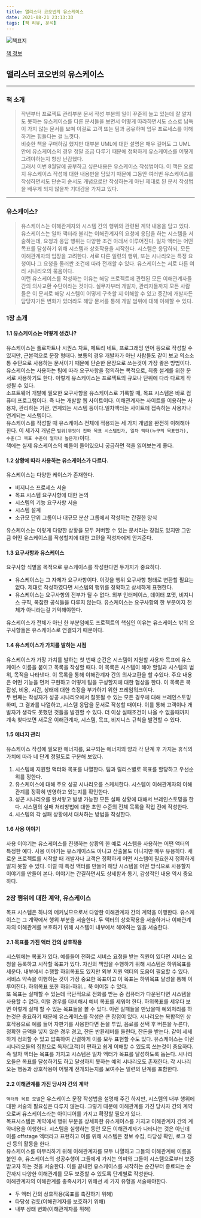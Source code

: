 ```yaml
---
title: 앨리스터 코오번의 유스케이스
date: 2021-08-21 23:13:33
tags: [책 리뷰, 분석]
---
```


![책표지](https://bookthumb-phinf.pstatic.net/cover/064/453/06445383.jpg?type=m140&udate=20150718)

[책 정보](https://book.naver.com/bookdb/book_detail.nhn?bid=6445383)

## 앨리스터 코오번의 유스케이스

---

### 책 소개

> 작년부터 프로젝트 관리부분 문서 작성 부분의 일이 꾸준히 늘고 있는데 잘 알지도 못하는 유스케이스를 다른 문서들을 보면서 어떻게 따라하면서도 스스로 납득이 가지 않는 문서를 보며 이걸로 고객 또는 팀과 공유하며 업무 프로세스를 이해하기는 힘들다는 걸 느꼇다.  
> 비슷한 책을 구매하긶 했지만 대부분 UML에 대한 설명은 매우 길어도 그 UML안에 유스케이스의 경우 정말 조금 다루기 때문에 정확하게 유스케이스를 어떻게 그려야하는지 항상 난감했다.  
> 그래서 이번 8월달에 공부하고 싶은내용은 유스케이스 작성법이다. 이 책은 오로지 유스케이스 작성에 대한 내용만을 담았기 때문에 그동안 여러번 유스케이스를 작성하면서도 단순히 순서도 개념으로만 작성하는게 아닌 제대로 된 문서 작성법을 배우게 되지 않을까 기대감을 가지고 있다.

---

### 유스케이스?

> 유스케이스는 이해관계자와 시스템 간의 행위와 관련된 계약 내용을 담고 있다. 유스케이스는 일차 액터라 불리는 이해관계자의 요청에 응답을 하는 시스템을 서술하는데, 요청과 응답 행위는 다양한 조건 아래서 이루어진다. 일차 액터는 어떤 목표를 달성하기 위해 시스템과 상호작용을 시작한다. 시스템은 응답하되, 모든 이해관계자의 입장을 고려한다. 서로 다른 일련의 행위, 또는 시나리오는 특정 요청이나 그 요청을 둘러싼 조건에 따라 전개할 수 있다. 유스케이스는 서로 다른 여러 시나리오의 묶음이다.  
> 이런 유스케이스를 작성하는 이유는 해당 프로젝트에 관련된 모든 이해관계자들간의 의사교환 수단이라는 것이다. 실무자부터 개발자, 관리자들까지 모든 사람들은 이 문서로 해당 시스템이 어떻게 구축할 지 이해할 수 있고 중간에 개발자든 담당자가든 변화가 있더라도 해당 문서를 통해 개발 범위에 대해 이해할 수 있다.

### 1장 소개

#### 1.1 유스케이스는 어떻게 생겼나?

유스케이스는 플로차트나 시퀀스 차트, 페트리 네트, 프로그래밍 언어 등으로 작성할 수 있지만, 근본적으로 문장 형태다. 보통의 경우 개발자가 아닌 사람들도 같이 보고 의소소통 수단으로 사용하는 문서이기 때문에 단순한 문장으로 쓰는것이 가장 좋은 방법이다.  
유스케이스는 사용하는 팀에 따라 요구사항을 정의하는 목적으로, 최종 설계를 위한 문서로 사용하기도 한다. 이렇게 유스케이스는 프로젝트의 규모나 단위에 다라 다르게 작성될 수 있다.  
소프트웨어 개발에 필요한 요구사항을 유스케이스로 기록할 때, 목표 시스템은 바로 컴퓨터 프로그램이다. 즉 나는 개발할 웹 사이트이다. 이해관계자는 사이트를 이용하는 사용자, 관리하는 기관, 연계되는 시스템 등이다.일차액터는 사이트에 접속하는 사용자나 연계되는 시스템이다.  
유스케이스를 작성할 때 유스케이스 전체에 적용되는 세 가지 개념을 완전히 이해해야 한다. 이 세가지 개념은 `범위(무엇이 진짜 목표 시스템인가, 일차 액터(누구의 목표인가), 수준(그 목표 수준이 얼마나 높은가)`이다.  
책에는 실제 유스케이스의 예들이 들어있으니 궁금하면 책을 읽어보는게 좋다.

#### 1.2 상황에 따라 사용하는 유스케이스가 다르다.

유스케이스는 다양한 케이스가 존재한다.

- 비지니스 프로세스 서술
- 목표 시스템 요구사항에 대한 논의
- 시스템의 기능 요구사항 서술
- 시스템 설계
- 소규모 단위 그룹이나 대규모 분산 그룹에서 작성하는 간결한 양식

유스케이스는 이렇게 다양한 상황을 모두 커버할 수 있는 문서라는 장점도 있지만 그만큼 어떤 유스케이스를 작성할지에 대한 고민을 작성자에게 안겨준다.

#### 1.3 요구사항과 유스케이스

요구사항 식별을 목적으로 유스케이스를 작성한다면 두가지가 중요하다.

- 유스케이스는 그 자체가 요구사항이다. 이것을 행위 요구사항 형태로 변환할 필요는 없다. 제대로 작성하였다면 시스템의 행위를 정확하고 상세하게 표현한다.
- 유스케이스는 요구사항의 전부가 될 수 없다. 외부 인터페이스, 데이터 포맷, 비지니스 규칙, 복잡한 공식들을 다루지 않는다. 유스케이스는 요구사항의 한 부분이지 전체가 아니라는걸 기억해야한다.

유스케이스가 전체가 아닌 한 부분임에도 프로젝트의 핵심인 이유는 유스케이스 밖의 요구사항들은 유스케이스로 연결되기 때문이다.

#### 1.4 유스케이스가 가치를 발하는 시점

유스케이스가 가장 가치를 발하는 첫 번째 순간은 시스템이 지원할 사용자 목표에 유스케이스 이름을 붙이고 목록을 작성할 때다. 이 목록은 시스템이 해야 할일과 시스템의 범위, 목적을 나타낸다. 이 목록을 통해 이해관계자 간의 의사교환을 할 수있다. 주요 내용은 어떤 기능을 먼저 구현하고 어떻게 팀을 구성할지에 대한 협상을 한다. 이 목록은 복잡성, 비용, 시간, 상태에 대한 측정을 부가하기 위한 프레임워크이다.  
두 번째는 작성자가 성공 시나리오에서 잘못될 수 있는 모든 경우에 대해 브레인스토밍 하며, 그 결과를 나열하고, 시스템 응답을 문서로 작성할 때이다. 이를 통해 고객이나 개발자가 생각도 못했던 것들을 발견할 수 있다. 더 이상 실패조건이 나올 수 없을때까지 계속 찾다보면 새로운 이해관계자, 시스템, 목표, 비지니스 규칙을 발견할 수 있다.

#### 1.5 에너지 관리

유스케이스 작성에 필요한 에너지를, 요구되는 에너지의 양과 각 단계 후 가지는 휴식의 가치에 따라 네 단계 정밀도로 구분해 보았다.

1. 시스템에 지원할 액터와 목표를 나열한다. 팀과 릴리스별로 목표를 할당하고 우선순위를 정한다.
2. 유스케이스에 대해 주요 성공 시나리오를 스케치한다. 시스템이 이해관계자의 이해관계를 정확히 반영하고 있는지를 확인한다.
3. 성곤 시나리오를 완서앟고 발생 가능한 모든 실패 상황에 대해서 브레인스토밍을 한다. 시스템의 실패 처리방법에 대한 초안 수준의 전체 목록을 작업 전에 작성한다.
4. 시스템의 각 실패 상황에서 대처하는 방법을 작성한다.

#### 1.6 사용 이야기

사용 이야기는 유스케이스를 진행하는 상황의 한 예로 시스템을 사용하는 어떤 액터의 특정한 예다. 사용 이야기는 유스케이스도 아니고 산출물도 아니지만 매우 유용하다. 새로운 프로젝트를 시작할 때 개발자나 고객은 정확하게 어떤 시스템이 필요한지 정확하게 알지 못할 수 있다. 이럴 때 특정 액터를 만들어 해당 시스템을 어떤 방식으로 사용할지 이야기를 만들어 본다. 이야기는 간결하면서도 상세함과 동기, 감성적인 내용 역시 중요하다.

### 2장 행위에 대한 계약, 유스케이스

목표 시스템은 하나의 메커닞므으로서 다양한 이해관계자 간의 계약을 이행한다. 유스케이스는 그 계약에서 행위 부분을 서술한다. 두 액터의 상호작용을 서술하거나 이해관계자의 이해관계를 보호하기 위해 시스템이 내부에서 해야하는 일을 서술한다.

#### 2.1 목표를 가진 액터 간의 상호작용

시스템에는 목표가 있다. 예를들어 전화로 서비스 요청을 받는 직원이 있다면 서비스 요청을 등록하고 시작할 목표가 있다. 자신의 책임을 수행하기 위해 시스템은 하위목표를 세운다. 내부에서 수행할 하위목표도 있지만 외부 지원 액터의 도움이 필요할 수 있다.  
서비스 약속을 이행하는 것이 가장 중요한 목표이고 이 목표는 하위목표 달성을 통해 이루어진다. 하위목표 또한 하위-하위... 쭉 이어질 수 있다.  
또 목표는 실패할 수 있는데 극단적으로 전화를 받는 중 컴퓨터가 다운된다면 시스템을 사용할 수 없다. 이럴 경우를 대비해서 예비 목표를 세워야 한다.
하위목표를 세우다 보면 이렇게 실패 할 수 있는 목표들을 볼 수 있다. 이런 실패들을 만났을때 예외처리를 하는것은 중요하기 때문에 유스케이스를 작성은 큰 장점이 있다.
시나리오는 복합적인 상호작용으로 예를 들어 자판기를 사용한다면 돈을 투입, 음료를 선택 후 버튼을 누른다, 정확한 금액을 넣지 않은 경우 경고, 잔돈 반환레버를 돌린다, 잔돈을 받는다. 같이 세세하게 정의할 수 있고 압축하여 간결하게 이를 모두 표현할 수도 있다. 유스케이스는 이런 시나리오들의 집합으로 독자(고객)이 편하고 쉽게 이해할 수 있도록 쓰는것이 중요하다.  
즉 일차 엑터는 목표를 가지고 시스템은 일차 엑터가 목표를 달성하도록 돕는다. 시나리오들은 목표를 달성하기도 하고 달성하지 못하는 예외 시나리오도 존재한다. 각 시나리오는 행동과 상호작용이 어떻게 전개되는지를 보여주는 일련의 단계를 포함한다.

#### 2.2 이해관계를 가진 당사자 간의 계약

`액터와 목표 모델`은 유스케이스 문장 작성법을 설명해 주긴 하지만, 시스템의 내부 행위에 대한 서술의 필요성은 다루지 않는다. 그렇기 때문에 이해관계를 가진 당사자 간의 계약으로써 유스케이스라는 아이디어를 가지고 확장할 필요가 있다.  
목표시스템은 계약에서 행위 부분을 상세화한 유스케이스를 가지고 이해관계자 간의 계약내용을 이행한다. 시스템을 실행하는 동안 모든 이해관계자가 나타나는 것은 아닌데 이를 offstage 엑터라고 표현하고 이를 위해 시스템은 정보 수집, 타당성 확인, 로그 갱신 등의 활동을 한다.  
유스케이스를 마무리하기 위해 이해관계자를 모두 나열하고 그들의 이해관계에 이름을 붙인 후, 유스케이스의 성공수행이 그들에게 가지는 의미와 그들이 시스템으로부터 보증받고자 하는 것을 서술한다. 이를 끝내면 유스케이스를 시작하는 순간부터 종료되는 순간까지 다양한 이해관계를 모두 보증할 수 있도록 단계별로 작성한다.  
이해관계자의 이해관계를 충족시키기 위해선 세 가지 유형을 서술해야한다.

- 두 액터 간의 상호작용(목표를 촉진하기 위해)
- 타당성 검토(이해관계자를 보호하기 위해)
- 내부 상태 변화(이해관계자를 위해)
